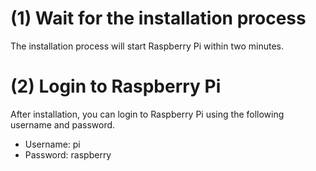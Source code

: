 # (1) Wait for the installation process
The installation process will start Raspberry Pi within two minutes.

# (2) Login to Raspberry Pi
After installation, you can login to Raspberry Pi using the following username and password.
- Username: pi
- Password: raspberry
